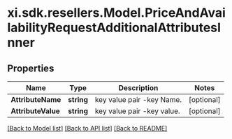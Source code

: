 # xi.sdk.resellers.Model.PriceAndAvailabilityRequestAdditionalAttributesInner

## Properties

Name | Type | Description | Notes
------------ | ------------- | ------------- | -------------
**AttributeName** | **string** | key value pair -key Name. | [optional] 
**AttributeValue** | **string** | key value pair -key value. | [optional] 

[[Back to Model list]](../README.md#documentation-for-models) [[Back to API list]](../README.md#documentation-for-api-endpoints) [[Back to README]](../README.md)

